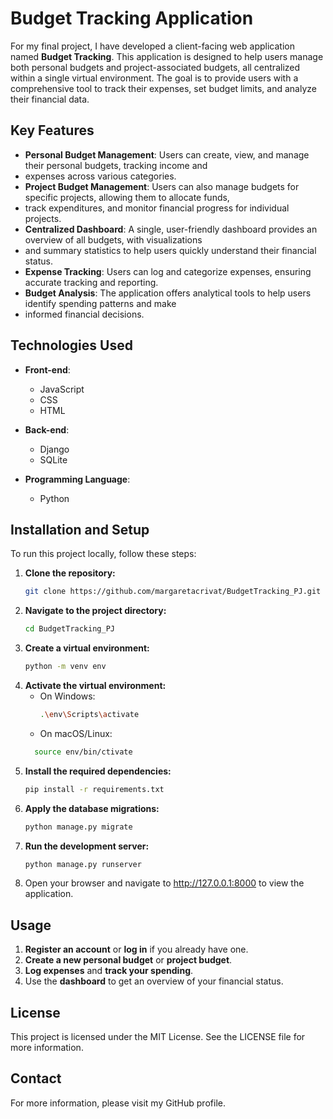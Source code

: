# Budget Tracking Application

For my final project, I have developed a client-facing web application named **Budget Tracking**. This application is 
designed to help users manage both personal budgets and project-associated budgets, all centralized within a single 
virtual environment. The goal is to provide users with a comprehensive tool to track their expenses, set budget limits, 
and analyze their financial data.

## Key Features
- **Personal Budget Management**: Users can create, view, and manage their personal budgets, tracking income and 
- expenses across various categories.
- **Project Budget Management**: Users can also manage budgets for specific projects, allowing them to allocate funds, 
- track expenditures, and monitor financial progress for individual projects.
- **Centralized Dashboard**: A single, user-friendly dashboard provides an overview of all budgets, with visualizations 
- and summary statistics to help users quickly understand their financial status.
- **Expense Tracking**: Users can log and categorize expenses, ensuring accurate tracking and reporting.
- **Budget Analysis**: The application offers analytical tools to help users identify spending patterns and make 
- informed financial decisions.

## Technologies Used
- **Front-end**: 
  - JavaScript
  - CSS
  - HTML
  
- **Back-end**: 
  - Django
  - SQLite
  
- **Programming Language**: 
  - Python

## Installation and Setup
To run this project locally, follow these steps:

1. **Clone the repository:**
   ```bash
   git clone https://github.com/margaretacrivat/BudgetTracking_PJ.git

2. **Navigate to the project directory:**
   ```bash
   cd BudgetTracking_PJ

3. **Create a virtual environment:**
   ```bash
   python -m venv env

4. **Activate the virtual environment:**
   - On Windows:
      ```bash
      .\env\Scripts\activate
     
   - On macOS/Linux: 
    ```bash
      source env/bin/ctivate
   
5. **Install the required dependencies:**
   ```bash
   pip install -r requirements.txt

6. **Apply the database migrations:**
   ```bash
   python manage.py migrate
   
7. **Run the development server:**
   ```bash
   python manage.py runserver
   
8. Open your browser and navigate to http://127.0.0.1:8000 to view the application.

## Usage

1. **Register an account** or **log in** if you already have one.
2. **Create a new personal budget** or **project budget**.
3. **Log expenses** and **track your spending**.
4. Use the **dashboard** to get an overview of your financial status.

## License

This project is licensed under the MIT License. See the LICENSE file for more information.

## Contact

For more information, please visit my GitHub profile.
